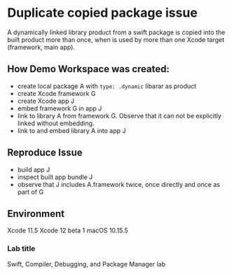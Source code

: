 # Duplicate copied package issue

A dynamically linked library product from a swift package is copied into the built product more than once, when is used by more than one Xcode target (framework, main app).

## How Demo Workspace was created:
- create local package A with `type: .dynamic` libarar as product
- create Xcode framework G
- create Xcode app J
- embed framework G in app J
- link to library A from framework G. Observe that it can not be explicitly linked without embedding. 
- link to and embed library A into app J

## Reproduce Issue
- build app J
- inspect built app bundle J
- observe that J includes A.framework twice, once directly and once as part of G

## Environment
Xcode 11.5
Xcode 12 beta 1
macOS 10.15.5

### Lab title
Swift, Compiler, Debugging, and Package Manager lab

#### 
